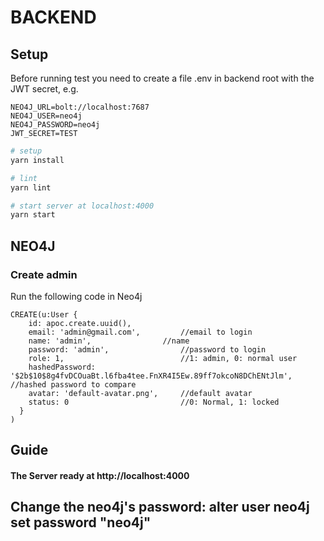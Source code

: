 # BACKEND

## Setup

Before running test you need to create a file .env in backend root with the JWT secret, e.g.
```
NEO4J_URL=bolt://localhost:7687
NEO4J_USER=neo4j
NEO4J_PASSWORD=neo4j
JWT_SECRET=TEST
```

``` bash
# setup
yarn install

# lint
yarn lint

# start server at localhost:4000
yarn start

```
## NEO4J

### Create admin
Run the following code in Neo4j
```
CREATE(u:User {
    id: apoc.create.uuid(),
    email: 'admin@gmail.com',	      //email to login
    name: 'admin',	              //name
    password: 'admin',	              //password to login
    role: 1,	                      //1: admin, 0: normal user
    hashedPassword: '$2b$10$8g4fvDCOuaBt.l6fba4tee.FnXR4I5Ew.89ff7okcoN8DChENtJlm',   //hashed password to compare
    avatar: 'default-avatar.png',     //default avatar
    status: 0                         //0: Normal, 1: locked
  }
)
```
## Guide

<h4>The Server ready at http://localhost:4000 </h4>

## Change the neo4j's password: alter user neo4j set password "neo4j"
